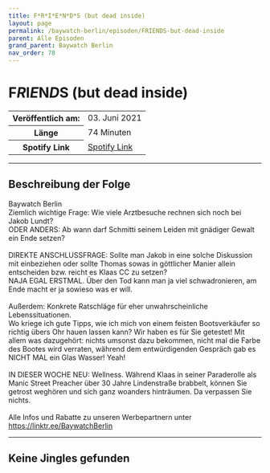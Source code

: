 ```yaml
---
title: F*R*I*E*N*D*S (but dead inside)
layout: page
permalink: /baywatch-berlin/episoden/FRIENDS-but-dead-inside
parent: Alle Episoden
grand_parent: Baywatch Berlin
nav_order: 78
---
```


# F*R*I*E*N*D*S (but dead inside)
<table class="resp-table dcf-table dcf-table-responsive dcf-table-bordered dcf-table-striped dcf-w-100%">
                    <tbody>
                        <tr>
                            <th scope="row">Veröffentlich am:</th>
                            <td data-label="Veröffentlich am:">03. Juni 2021</td>
                        </tr>
                        <tr>
                            <th scope="row">Länge </th>
                            <td data-label="Länge ">74 Minuten</td>
                        </tr><tr>
                                <th scope="row">Spotify Link</th>
                                <td data-label="Spotify Link"><a href="https://open.spotify.com/episode/6O6lkaByDL9OjFtidhQDXu">Spotify Link</a></td>
                            </tr></tbody>
                </table>

***

## Beschreibung der Folge

<div>
Baywatch Berlin <br> Ziemlich wichtige Frage: Wie viele Arztbesuche rechnen sich noch bei Jakob Lundt?  <br> ODER ANDERS: Ab wann darf Schmitti seinem Leiden mit gnädiger Gewalt ein Ende setzen? <br>  <br> DIREKTE ANSCHLUSSFRAGE: Sollte man Jakob in eine solche Diskussion mit einbeziehen oder sollte Thomas sowas in göttlicher Manier allein entscheiden bzw. reicht es Klaas CC zu setzen? <br> NAJA EGAL ERSTMAL. Über den Tod kann man ja viel schwadronieren, am Ende macht er ja sowieso was er will.  <br>  <br> Außerdem: Konkrete Ratschläge für eher unwahrscheinliche Lebenssituationen.  <br> Wo kriege ich gute Tipps, wie ich mich von einem feisten Bootsverkäufer so richtig übers Ohr hauen lassen kann? Wir haben es für Sie getestet! Mit allem was dazugehört: nichts umsonst dazu bekommen, nicht mal die Farbe des Bootes wird verraten, während dem entwürdigenden Gespräch gab es NICHT MAL ein Glas Wasser! Yeah! <br>  <br> IN DIESER WOCHE NEU: Wellness. Während Klaas in seiner Paraderolle als Manic Street Preacher über 30 Jahre Lindenstraße brabbelt, können Sie getrost weghören und sich ganz woanders hinträumen. Da verpassen Sie nichts.   <br>  <br> Alle Infos und Rabatte zu unseren Werbepartnern unter <a href="https://linktr.ee/BaywatchBerlin">https://linktr.ee/BaywatchBerlin</a>  
</div>

***

## Keine Jingles gefunden